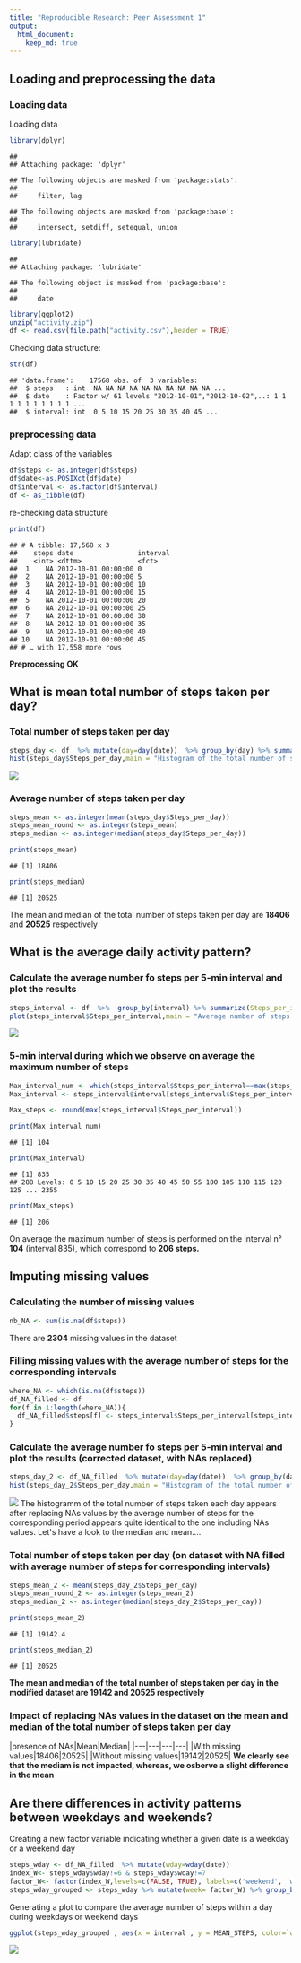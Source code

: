 ```yaml
---
title: "Reproducible Research: Peer Assessment 1"
output: 
  html_document:
    keep_md: true
---
```



## Loading and preprocessing the data

### Loading data
Loading data

```r
library(dplyr)
```

```
## 
## Attaching package: 'dplyr'
```

```
## The following objects are masked from 'package:stats':
## 
##     filter, lag
```

```
## The following objects are masked from 'package:base':
## 
##     intersect, setdiff, setequal, union
```

```r
library(lubridate)
```

```
## 
## Attaching package: 'lubridate'
```

```
## The following object is masked from 'package:base':
## 
##     date
```

```r
library(ggplot2)
unzip("activity.zip")
df <- read.csv(file.path("activity.csv"),header = TRUE)
```

Checking data structure:

```r
str(df)
```

```
## 'data.frame':	17568 obs. of  3 variables:
##  $ steps   : int  NA NA NA NA NA NA NA NA NA NA ...
##  $ date    : Factor w/ 61 levels "2012-10-01","2012-10-02",..: 1 1 1 1 1 1 1 1 1 1 ...
##  $ interval: int  0 5 10 15 20 25 30 35 40 45 ...
```


### preprocessing data
Adapt class of the variables

```r
df$steps <- as.integer(df$steps)
df$date<-as.POSIXct(df$date)
df$interval <- as.factor(df$interval)
df <- as_tibble(df)
```


re-checking data structure

```r
print(df)
```

```
## # A tibble: 17,568 x 3
##    steps date                interval
##    <int> <dttm>              <fct>   
##  1    NA 2012-10-01 00:00:00 0       
##  2    NA 2012-10-01 00:00:00 5       
##  3    NA 2012-10-01 00:00:00 10      
##  4    NA 2012-10-01 00:00:00 15      
##  5    NA 2012-10-01 00:00:00 20      
##  6    NA 2012-10-01 00:00:00 25      
##  7    NA 2012-10-01 00:00:00 30      
##  8    NA 2012-10-01 00:00:00 35      
##  9    NA 2012-10-01 00:00:00 40      
## 10    NA 2012-10-01 00:00:00 45      
## # … with 17,558 more rows
```
**Preprocessing OK**


## What is mean total number of steps taken per day?

### Total number of steps taken per day

```r
steps_day <- df  %>% mutate(day=day(date))  %>% group_by(day) %>% summarize(Steps_per_day =sum(steps, na.rm = TRUE))
hist(steps_day$Steps_per_day,main = "Histogram of the total number of steps taken each day",xlab ="Number of steps")
```

![](PA1_template_files/figure-html/steps_day-1.png)<!-- -->


### Average number of steps taken per day

```r
steps_mean <- as.integer(mean(steps_day$Steps_per_day))
steps_mean_round <- as.integer(steps_mean)
steps_median <- as.integer(median(steps_day$Steps_per_day))
```

```r
print(steps_mean)
```

```
## [1] 18406
```

```r
print(steps_median)
```

```
## [1] 20525
```
The mean and median of the total number of steps taken per day are **18406** and **20525** respectively




## What is the average daily activity pattern?
### Calculate the average number fo steps per 5-min interval and plot the results

```r
steps_interval <- df  %>%  group_by(interval) %>% summarize(Steps_per_interval =mean(steps, na.rm = TRUE))
plot(steps_interval$Steps_per_interval,main = "Average number of steps taken per 5-min interval",xlab ="5-minutes interval",ylab = "Average number of steps",type = "l")
```

![](PA1_template_files/figure-html/steps_interval-1.png)<!-- -->


### 5-min interval during which we observe on average the maximum number of steps

```r
Max_interval_num <- which(steps_interval$Steps_per_interval==max(steps_interval$Steps_per_interval))
Max_interval <- steps_interval$interval[steps_interval$Steps_per_interval==max(steps_interval$Steps_per_interval)]

Max_steps <- round(max(steps_interval$Steps_per_interval))
```

```r
print(Max_interval_num)
```

```
## [1] 104
```

```r
print(Max_interval) 
```

```
## [1] 835
## 288 Levels: 0 5 10 15 20 25 30 35 40 45 50 55 100 105 110 115 120 125 ... 2355
```

```r
print(Max_steps) 
```

```
## [1] 206
```
On average the maximum number of steps is performed on the interval n° **104**  (interval 835), which correspond to **206 steps.**




## Imputing missing values

### Calculating the number of missing values

```r
nb_NA <- sum(is.na(df$steps))
```
There are **2304** missing values in the dataset

### Filling missing values with the average number of steps for the corresponding intervals

```r
where_NA <- which(is.na(df$steps))
df_NA_filled <- df
for(f in 1:length(where_NA)){
  df_NA_filled$steps[f] <- steps_interval$Steps_per_interval[steps_interval$interval==df_NA_filled$interval[f]] 
}
```
### Calculate the average number fo steps per 5-min interval and plot the results (corrected dataset, with NAs replaced)

```r
steps_day_2 <- df_NA_filled  %>% mutate(day=day(date))  %>% group_by(day) %>% summarize(Steps_per_day =sum(steps, na.rm = TRUE))
hist(steps_day_2$Steps_per_day,main = "Histogram of the total number of steps taken each day (dataset without NAs)",xlab ="Number of steps")
```

![](PA1_template_files/figure-html/unnamed-chunk-9-1.png)<!-- -->
The histogramm of the total number of steps taken each day appears after replacing NAs values by the average number of steps for the corresponding period appears quite identical to the one including NAs values. Let's have a look to the median and mean....

### Total number of steps taken per day (on dataset with NA filled with average number of steps for corresponding intervals)

```r
steps_mean_2 <- mean(steps_day_2$Steps_per_day)
steps_mean_round_2 <- as.integer(steps_mean_2)
steps_median_2 <- as.integer(median(steps_day_2$Steps_per_day))
```


```r
print(steps_mean_2)
```

```
## [1] 19142.4
```

```r
print(steps_median_2)
```

```
## [1] 20525
```
**The mean and median of the total number of steps taken per day in the modified dataset are $19142$ and $20525$ respectively**

### Impact of replacing NAs values in the dataset on the mean and median of the total number of steps taken per day
|presence of NAs|Mean|Median|
|---|---|---|---|
|With missing values|18406|20525|
|Without missing values|19142|20525|
**We clearly see that the mediam is not impacted, whereas, we osberve a slight difference in the mean**

## Are there differences in activity patterns between weekdays and weekends?

Creating a new factor variable indicating whether a given date is a weekday or a weekend day

```r
steps_wday <- df_NA_filled  %>% mutate(wday=wday(date))
index_W<- steps_wday$wday!=6 & steps_wday$wday!=7
factor_W<- factor(index_W,levels=c(FALSE, TRUE), labels=c('weekend', 'weekday'))
steps_wday_grouped <- steps_wday %>% mutate(week= factor_W) %>% group_by(week,interval) %>% summarise(MEAN_STEPS=mean(steps, na.rm = TRUE))
```

Generating a plot to compare the average number of steps within a day during weekdays or weekend days

```r
ggplot(steps_wday_grouped , aes(x = interval , y = MEAN_STEPS, color=`week`)) + geom_line(group=1) + labs(title = "Average number of steps by Week type", x = "5-minutes interva", y = "Average number of steps") + facet_wrap(~`week` , ncol = 1, nrow=2)
```

![](PA1_template_files/figure-html/unnamed-chunk-12-1.png)<!-- -->
